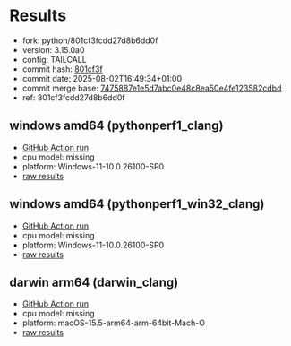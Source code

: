 # Results

- fork: python/801cf3fcdd27d8b6dd0f
- version: 3.15.0a0
- config: TAILCALL
- commit hash: [801cf3f](https://github.com/python/cpython/commit/801cf3f)
- commit date: 2025-08-02T16:49:34+01:00
- commit merge base: [7475887e1e5d7abc0e48c8ea50e4fe123582cdbd](https://github.com/python/cpython/commit/7475887e1e5d7abc0e48c8ea50e4fe123582cdbd)
- ref: 801cf3fcdd27d8b6dd0f

## windows amd64 (pythonperf1_clang)

- [GitHub Action run](https://github.com/faster-cpython/benchmarking/actions/runs/16699025088)
- cpu model: missing
- platform: Windows-11-10.0.26100-SP0
- [raw results](bm-20250802-pythonperf1_clang-amd64-python-801cf3fcdd27d8b6dd0f-3.15.0a0-801cf3f.json)

## windows amd64 (pythonperf1_win32_clang)

- [GitHub Action run](https://github.com/faster-cpython/benchmarking/actions/runs/16699025088)
- cpu model: missing
- platform: Windows-11-10.0.26100-SP0
- [raw results](bm-20250802-pythonperf1_win32_clang-amd64-python-801cf3fcdd27d8b6dd0f-3.15.0a0-801cf3f.json)

## darwin arm64 (darwin_clang)

- [GitHub Action run](https://github.com/faster-cpython/benchmarking/actions/runs/16699025088)
- cpu model: missing
- platform: macOS-15.5-arm64-arm-64bit-Mach-O
- [raw results](bm-20250802-darwin_clang-arm64-python-801cf3fcdd27d8b6dd0f-3.15.0a0-801cf3f.json)

